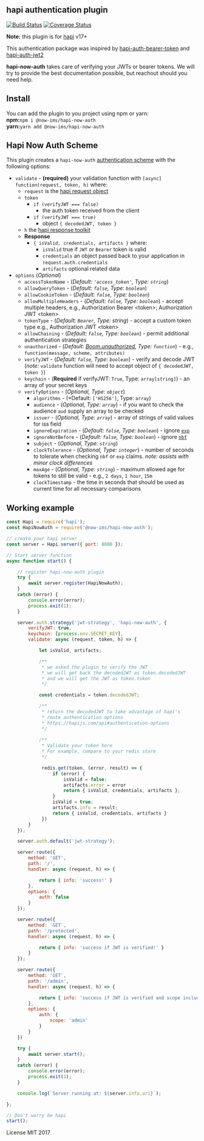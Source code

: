 ## hapi authentication plugin

[![Build Status](https://travis-ci.org/puchesjr/hapi-now-auth.svg?branch=master)](https://travis-ci.org/puchesjr/hapi-now-auth)
[![Coverage Status](https://coveralls.io/repos/github/puchesjr/hapi-now-auth/badge.svg?branch=master)](https://coveralls.io/github/puchesjr/hapi-now-auth?branch=master)

**Note:** this plugin is for [hapi](https://hapijs.com) v17+ 

This authentication package was inspired by [hapi-auth-bearer-token](https://github.com/johnbrett/hapi-auth-bearer-token) and [hapi-auth-jwt2](https://www.npmjs.com/package/hapi-auth-jwt2)

**hapi-now-auth** takes care of verifying your JWTs or bearer tokens. We will try to provide the best documentation possible, but reachout should you need help.

## Install
You can add the plugin to you project using npm or yarn:  
**npm:**```npm i @now-ims/hapi-now-auth```  
**yarn:**```yarn add @now-ims/hapi-now-auth```  

## Hapi Now Auth Scheme  
This plugin creates a `hapi-now-auth` [authentication scheme](https://hapijs.com/api#authentication-scheme) with the following options:  
- `validate` - **(required)** your validation function with `[async] function(request, token, h)` where:
  - `request` is the [hapi request object](https://hapijs.com/api#request)
  - `token` 
    - `if (verifyJWT === false)`
      - the auth token received from the client
    - `if (verifyJWT === true)`
      - object `{ decodedJWT, token }`
  - `h` the [hapi response toolkit](https://hapijs.com/api#response-toolkit)
  - **Response**
    - `{ isValid, credentials, artifacts }` where:
      - `isValid` true if `JWT` or `Bearer` token is valid
      - `credentials` an object passed back to your application in `request.auth.credentials`
      - `artifacts` optional related data
- `options` (*Optional*)
  - `accessTokenName` - (*Default: `'access_token'`, Type: `string`*) 
  - `allowQueryToken` - (*Default: `false`, Type: `boolean`*)
  - `allowCookieToken` - (*Default: `false`, Type: `boolean`*)
  - `allowMultipleHeaders` - (*Default: `false`, Type: `boolean`*) - accept multiple headers, e.g., Authorization Bearer \<token\>; Authorization JWT \<token\>
  - `tokenType` - (*Default: `Bearer`, Type: string*) - accept a custom token type e.g., Authorization JWT \<token\>
  - `allowChaining` - (*Default: `false`, Type: `boolean`*) - permit additional authentication strategies
  - `unauthorized` - (*Default: [Boom.unauthorized](https://github.com/hapijs/boom#boomunauthorizedmessage-scheme-attributes), Type: `function`*) - e.g., `function(message, scheme, attributes)`
  - `verifyJWT` - (*Default: `false`, Type: `boolean`*) - verify and decode JWT (*note:* `validate` function will need to accept object of `{ decodedJWT, token }`)
  - `keychain` - (**Required** if verifyJWT: `True`, Type: `array[string]`) - an array of your secret keys
  - `verifyOptions` - (*Optional, Type: `object`*)
    - `algorithms` - (*Default: `['HS256']`, Type: `array`)
    - `audience` - (*Optional, Type: `array`*) - if you want to check the audience `aud` supply an array to be checked
    - `issuer` - (*Optional, Type: `array`*) - array of strings of valid values for iss field
    - `ignoreExpiration` - (*Default: `false`, Type: `boolean`*) - ignore [`exp`](https://self-issued.info/docs/draft-ietf-oauth-json-web-token.html#expDef)
    - `ignoreNotBefore` - (*Default: `false`, Type: `boolean`*) - ignore [`nbf`](https://self-issued.info/docs/draft-ietf-oauth-json-web-token.html#nbfDef)
    - `subject` - (*Optional, Type: `string`*)
    - `clockTolerance` - (*Optional, Type: `integer`*) - number of seconds to tolerate when checking `nbf` or `exp` claims. *note: assists with minor clock differences*
    - `maxAge` - (*Optional, Type: `string`*) - maximum allowed age for tokens to still be valid - e.g., `2 days`, `1 hour`, `15m`
    - `clockTimestamp` - the time in seconds that should be used as current time for all necessary comparisons

## Working example

```js
const Hapi = require('hapi');
const HapiNowAuth = require('@now-ims/hapi-now-auth');

// create your hapi server
const server = Hapi.server({ port: 8000 });

// Start server function
async function start() {

    // register hapi-now-auth plugin
    try {
        await server.register(HapiNowAuth);
    }
    catch (error) {
        console.error(error);
        process.exit(1);
    }

    server.auth.strategy('jwt-strategy', 'hapi-now-auth', {
        verifyJWT: true,
        keychain: [process.env.SECRET_KEY],
        validate: async (request, token, h) => {

            let isValid, artifacts;

            /** 
             * we asked the plugin to verify the JWT
             * we will get back the decodedJWT as token.decodedJWT 
             * and we will get the JWT as token.token
             */

            const credentials = token.decodedJWT;

            /** 
             * return the decodedJWT to take advantage of hapi's
             * route authentication options
             * https://hapijs.com/api#authentication-options
             */
            
            /**
             * Validate your token here
             * For example, compare to your redis store
             */

             redis.get(token, (error, result) => {
                 if (error) {
                     isValid = false;
                     artifacts.error = error
                     return { isValid, credentials, artifacts };
                 }
                 isValid = true;
                 artifacts.info = result;
                 return { isValid, credentials, artifacts }
             })
        }
    });

    server.auth.default('jwt-strategy');

    server.route({
        method: 'GET',
        path: '/',
        handler: async (request, h) => {

            return { info: 'success!' }
        },
        options: {
            auth: false
        }
    });

    server.route({
        method: 'GET',
        path: '/protected',
        handler: async (request, h) => {

            return { info: 'success if JWT is verified!' }
        }
    });

    server.route({
        method: 'GET',
        path: '/admin',
        handler: async (request, h) => {

            return { info: 'success if JWT is verified and scope includes admin' }
        },
        options: {
            auth: {
                scope: 'admin'
            }
        }
    })

    try {
        await server.start();
    }
    catch (error) {
        console.error(error);
        process.exit(1);
    }

    console.log(`Server running at: ${server.info.uri}`);

};

// Don't worry be hapi
start();
```
License MIT 2017
